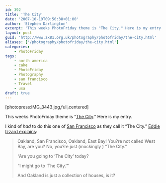 ```yaml
---
id: 392
title: 'The City'
date: '2007-10-19T09:50:38+01:00'
author: 'Stephen Darlington'
excerpt: 'This weeks PhotoFriday theme is "The City." Here is my entry.'
layout: post
guid: 'http://www.zx81.org.uk/photography/photofriday/the-city.html'
aliases: ['/photography/photofriday/the-city.html']
categories:
    - PhotoFriday
tags:
    - north america
    - cake
    - PhotoFriday
    - Photography
    - san francisco
    - Travel
    - usa
draft: true
---
```


\[photopress:IMG\_3443.jpg,full,centered\]

This weeks PhotoFriday theme is “[The City](http://www.photofriday.com/archives/challenge/000712.php "PhotoFriday: The City").” Here is my entry.

I kind of *had* to do this one of [San Francisco](/travel/san-francisco.html "San Francisco pictures") as they call it “The City.” [Eddie Izzard explains](http://www.auntiemomo.com/cakeordeath/d2ktranscription.html#thegreatescape "The City"):

> Oakland, San Francisco, Oakland, East Bay! You?re not called West Bay, are you? No, you?re just (mockingly ) “The City.”
> 
> “Are you going to ‘The City’ today?
> 
> “I might go to ‘The City.'”
> 
> And Oakland is just a collection of houses, is it?